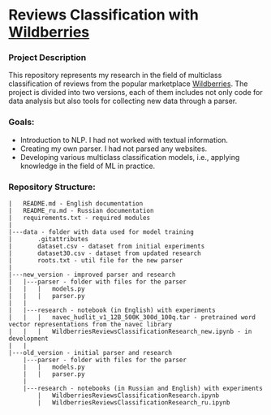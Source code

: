 # Reviews Classification with [Wildberries](https://www.wildberries.ru/)

### Project Description
This repository represents my research in the field of multiclass classification of reviews from the popular
marketplace [Wildberries](https://www.wildberries.ru/). The project is divided into two versions, each of them includes not
only code for data analysis but also tools for collecting new data through a parser.

### Goals:

- Introduction to NLP. I had not worked with textual information.
- Creating my own parser. I had not parsed any websites.
- Developing various multiclass classification models, i.e., applying knowledge in the field of ML in practice.

### Repository Structure:

```Folder PATH listing
|   README.md - English documentation
|   README_ru.md - Russian documentation
|   requirements.txt - required modules
|       
|---data - folder with data used for model training
|       .gitattributes
|       dataset.csv - dataset from initial experiments
|       dataset30.csv - dataset from updated research
|       roots.txt - util file for the new parser
|       
|---new_version - improved parser and research
|   |---parser - folder with files for the parser
|   |   |   models.py
|   |   |   parser.py
|   |           
|   |---research - notebook (in English) with experiments 
|   |   |   navec_hudlit_v1_12B_500K_300d_100q.tar - pretrained word vector representations from the navec library
|   |   |   WildberriesReviewsClassificationResearch_new.ipynb - in development
|   |      
|---old_version - initial parser and research
    |---parser - folder with files for the parser
    |   |   models.py
    |   |   parser.py
    |         
    |---research - notebooks (in Russian and English) with experiments 
        |   WildberriesReviewsClassificationResearch.ipynb
        |   WildberriesReviewsClassificationResearch_ru.ipynb
```